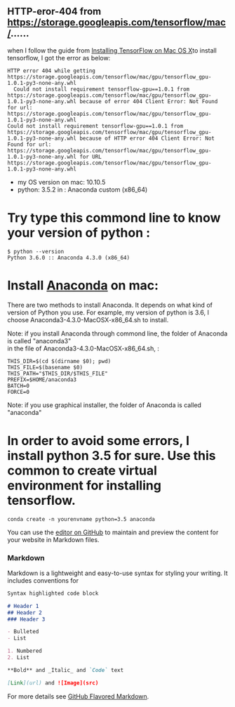 ## HTTP-eror-404  from https://storage.googleapis.com/tensorflow/mac/......

when I follow the guide from [Installing TensorFlow on Mac OS X](https://www.tensorflow.org/install/install_mac)to install tensorflow, I got the error as below:

```
HTTP error 404 while getting https://storage.googleapis.com/tensorflow/mac/gpu/tensorflow_gpu-1.0.1-py3-none-any.whl
  Could not install requirement tensorflow-gpu==1.0.1 from https://storage.googleapis.com/tensorflow/mac/gpu/tensorflow_gpu-1.0.1-py3-none-any.whl because of error 404 Client Error: Not Found for url: https://storage.googleapis.com/tensorflow/mac/gpu/tensorflow_gpu-1.0.1-py3-none-any.whl
Could not install requirement tensorflow-gpu==1.0.1 from https://storage.googleapis.com/tensorflow/mac/gpu/tensorflow_gpu-1.0.1-py3-none-any.whl because of HTTP error 404 Client Error: Not Found for url: https://storage.googleapis.com/tensorflow/mac/gpu/tensorflow_gpu-1.0.1-py3-none-any.whl for URL https://storage.googleapis.com/tensorflow/mac/gpu/tensorflow_gpu-1.0.1-py3-none-any.whl

```
- my OS version on mac: 10.10.5
- python: 3.5.2 in :    Anaconda custom (x86_64)

# Try type this commond line to know your version of python :
``` 
$ python --version
Python 3.6.0 :: Anaconda 4.3.0 (x86_64)
```

# Install [Anaconda](https://www.continuum.io/downloads) on mac:
There are two methods to install Anaconda. It depends on what kind of version of Python you use. For example, my version of python is 3.6, I choose Anaconda3-4.3.0-MacOSX-x86_64.sh to install.

Note: if you install Anaconda through commond line, the folder of Anaconda is called "anaconda3"  
in the file of Anaconda3-4.3.0-MacOSX-x86_64.sh,  :
``` 
THIS_DIR=$(cd $(dirname $0); pwd)
THIS_FILE=$(basename $0)
THIS_PATH="$THIS_DIR/$THIS_FILE"
PREFIX=$HOME/anaconda3
BATCH=0
FORCE=0

``` 
Note: if you use graphical installer, the folder of Anaconda is called "anaconda"  


# In order to avoid some errors, I install python 3.5 for sure. Use this common to create virtual environment for installing tensorflow.

```
conda create -n yourenvname python=3.5 anaconda 
```


You can use the [editor on GitHub](https://github.com/qrslrhko/HTTP-error-404-tensorflow/edit/master/index.md) to maintain and preview the content for your website in Markdown files.


### Markdown

Markdown is a lightweight and easy-to-use syntax for styling your writing. It includes conventions for

```markdown
Syntax highlighted code block

# Header 1
## Header 2
### Header 3

- Bulleted
- List

1. Numbered
2. List

**Bold** and _Italic_ and `Code` text

[Link](url) and ![Image](src)
```


For more details see [GitHub Flavored Markdown](https://guides.github.com/features/mastering-markdown/).

